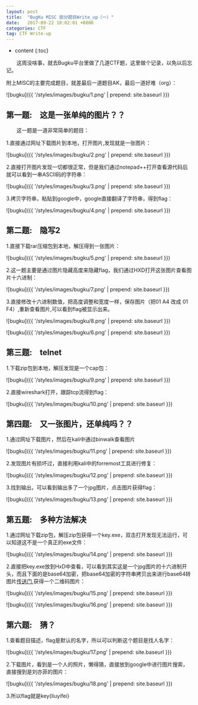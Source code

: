 ```yaml
---
layout: post
title:  "BugKu MISC 部分题目Write_up（一）"
date:   2017-09-22 10:02:01 +0800
categories: CTF
tag: CTF Write-up
---
```


* content
{:toc}

&emsp;&emsp;这周没啥事，就去Bugku平台里做了几道CTF题，这里做个记录，以免以后忘记。

附上MISC的主要完成题目，就差最后一道题目AK，最后一道好难（org）：

![bugku]({{ '/styles/images/bugku/1.png' | prepend: site.baseurl  }})

## 第一题:&emsp;这是一张单纯的图片？？ ##

&emsp;&emsp;这一题是一道非常简单的题目：

1.直接通过网址下载图片到本地，打开图片,发现就是一张图片：

![bugku]({{ '/styles/images/bugku/2.png' | prepend: site.baseurl  }})

2.直接打开图片发现一切都很正常，但是我们通过notepad++打开查看源代码后就可以看到一串ASCII码的字符串：

![bugku]({{ '/styles/images/bugku/3.png' | prepend: site.baseurl  }})

3.拷贝字符串，粘贴到google中，google直接翻译了字符串，得到flag：

![bugku]({{ '/styles/images/bugku/4.png' | prepend: site.baseurl  }})

## 第二题:&emsp;隐写2 ##

1.直接下载rar压缩包到本地，解压得到一张图片：

![bugku]({{ '/styles/images/bugku/5.png' | prepend: site.baseurl  }})

2.这一题主要是通过图片隐藏高度来隐藏flag，我们通过HXD打开这张图片查看图片十六进制：

![bugku]({{ '/styles/images/bugku/7.png' | prepend: site.baseurl  }})

3.直接修改十六进制数值，把高度调整和宽度一样，保存图片（把01 A4 改成 01 F4）,重新查看图片,可以看到flag被显示出来。

![bugku]({{ '/styles/images/bugku/8.png' | prepend: site.baseurl  }})

![bugku]({{ '/styles/images/bugku/6.png' | prepend: site.baseurl  }})

## 第三题:&emsp;telnet ##

1.下载zip包到本地，解压发现是一个cap包：

![bugku]({{ '/styles/images/bugku/9.png' | prepend: site.baseurl  }})

2.直接wireshark打开，跟踪tcp流得到flag：

![bugku]({{ '/styles/images/bugku/10.png' | prepend: site.baseurl  }})

## 第四题:&emsp;又一张图片，还单纯吗？？ ##

1.通过网址下载图片，然后在kali中通过binwalk查看图片

![bugku]({{ '/styles/images/bugku/11.png' | prepend: site.baseurl  }})

2.发现图片有损坏过，直接利用kali中的forremost工具进行修复：

![bugku]({{ '/styles/images/bugku/12.png' | prepend: site.baseurl  }})

3.找到输出，可以看到输出多了一个jpg图片，点击图片获得flag：

![bugku]({{ '/styles/images/bugku/13.png' | prepend: site.baseurl  }})

## 第五题:&emsp;多种方法解决 ##

1.通过网址下载zip包，解压zip包获得一个key.exe，双击打开发现无法运行，可以知道这不是一个真正的exe文件：

![bugku]({{ '/styles/images/bugku/14.png' | prepend: site.baseurl  }})

2.直接把key.exe放到HxD中查看，可以看到其实这是一个jpg图片的十六进制开头，而且下面的是base64加密，把base64加密的字符串拷贝出来进行base64转图片[传送门](https://ouapi.com/tool/imgtob "https://ouapi.com/tool/imgtob"),获得一个二维码图片：

![bugku]({{ '/styles/images/bugku/15.png' | prepend: site.baseurl  }})

![bugku]({{ '/styles/images/bugku/16.png' | prepend: site.baseurl  }})

## 第六题:&emsp;猜？ ##

1.查看题目描述，flag是默认的名字，所以可以判断这个题目是找人名字：

![bugku]({{ '/styles/images/bugku/17.png' | prepend: site.baseurl  }})

2.下载图片，看到是一个人的照片，懒得猜，直接放到google中进行图片搜索，直接搜到是刘亦菲的图片：

![bugku]({{ '/styles/images/bugku/18.png' | prepend: site.baseurl  }})

3.所以flag就是key{liuyifei}
